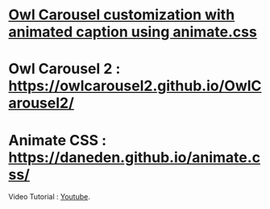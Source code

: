 # [Owl Carousel customization with animated caption using animate.css](http://www.sagungautam.com.np/)

# Owl Carousel 2 : https://owlcarousel2.github.io/OwlCarousel2/
# Animate CSS : https://daneden.github.io/animate.css/

Video Tutorial : [Youtube](https://twitter.com/gudboisgn).